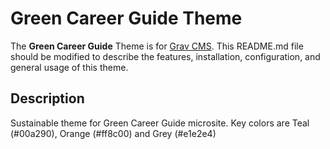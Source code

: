 # Green Career Guide Theme

The **Green Career Guide** Theme is for [Grav CMS](http://github.com/getgrav/grav).  This README.md file should be modified to describe the features, installation, configuration, and general usage of this theme.

## Description

Sustainable theme for Green Career Guide microsite. Key colors are Teal (#00a290), Orange (#ff8c00) and Grey (#e1e2e4)
